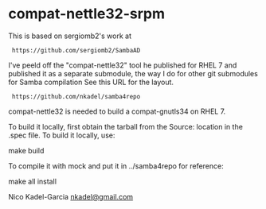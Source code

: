 compat-nettle32-srpm
====================

This is based on sergiomb2's work at

     https://github.com/sergiomb2/SambaAD

I've peeld off the "compat-nettle32" tool he published for RHEL 7
and published it as a separate submodule, the way I do for other git submodules
for Samba compilation See this URL for the layout.

     https://github.com/nkadel/samba4repo

compat-nettle32 is needed to build a compat-gnutls34 on RHEL 7.

To build it locally, first obtain the tarball from the Source:
location in the .spec file. To build it locally, use:

   make build

To compile it with mock and put it in ../samba4repo for reference:

   make all install

Nico Kadel-Garcia <nkadel@gmail.com>
